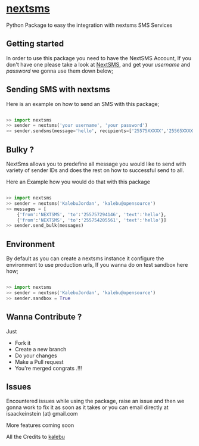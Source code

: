 # [nextsms](https://pypi.org/project/nextsms)

Python Package to easy the integration with nextsms SMS Services

## Getting started

In order to use this package you need to have the NextSMS Account, If you don't have one please take a look at [NextSMS](https://nextsms.co.tz), and get your *username* and *password* we gonna use them down below;

## Sending SMS with nextsms

Here is an example on how to send an SMS with this package;

```python

>> import nextsms
>> sender = nextsms('your username', 'your password')
>> sender.sendsms(message='hello', recipients=['25575XXXXX','25565XXXX'], sender_id="NEXTSMS")

```

## Bulky ?

NextSms allows you to predefine all message you would like to send with variety of sender IDs and does the rest on how to successful send to all.

Here an Example how you would do that with this package

```python

>> import nextsms
>> sender = nextsms('KalebuJordan', 'kalebu@opensource') 
>> messages = [
    {'from':'NEXTSMS', 'to':'255757294146', 'text':'hello'},
    {'from':'NEXTSMS', 'to':'255754205561', 'text':'hello'}]           
>> sender.send_bulk(messages)

```

## Environment

By default as you can create a nextsms instance it configure the environment to use production urls, If you wanna do on test sandbox here how;

```python

>> import nextsms
>> sender = nextsms('KalebuJordan', 'kalebu@opensource')
>> sender.sandbox = True 

```

## Wanna Contribute ?

Just

- Fork it 
- Create a new branch 
- Do your changes 
- Make a Pull request
- You're merged congrats .!!!

## Issues 

Encountered issues while using the package, raise an issue and then we gonna work to fix it as soon as it takes or you can email directly at isaackeinstein (at) gmail.com

More features coming soon

All the Credits to [kalebu](github.com/kalebu)